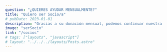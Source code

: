 ```yaml
---
question: "¿QUIERES AYUDAR MENSUALMENTE?"
title: "Quiero ser Socio/a"
# pubDate: 2023-01-01
description: "Gracias a su donación mensual, podemos continuar nuestra labor para ayudar a las comunidades más vulnerables. Su apoyo nos permite llevar recursos esenciales y crear oportunidades para quienes más lo necesitan. ¡Juntos, estamos construyendo un camino hacia un futuro más equitativo!"
image: "serSocio"
link: "/socios"
# tags: ["layouts", "javascript"]
# layout: "../../../layouts/Posts.astro"
---
```

